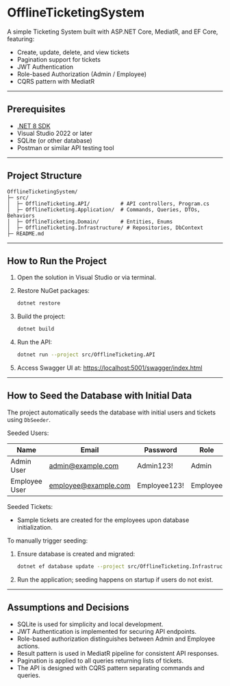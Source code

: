 # OfflineTicketingSystem

A simple Ticketing System built with ASP.NET Core, MediatR, and EF Core, featuring:

* Create, update, delete, and view tickets
* Pagination support for tickets
* JWT Authentication
* Role-based Authorization (Admin / Employee)
* CQRS pattern with MediatR

---

## Prerequisites

* [.NET 8 SDK](https://dotnet.microsoft.com/en-us/download/dotnet/8.0)
* Visual Studio 2022 or later
* SQLite (or other database)
* Postman or similar API testing tool

---

## Project Structure

```
OfflineTicketingSystem/
├─ src/
│  ├─ OfflineTicketing.API/          # API controllers, Program.cs
│  ├─ OfflineTicketing.Application/  # Commands, Queries, DTOs, Behaviors
│  ├─ OfflineTicketing.Domain/       # Entities, Enums
│  ├─ OfflineTicketing.Infrastructure/ # Repositories, DbContext
├─ README.md
```

---

## How to Run the Project

1. Open the solution in Visual Studio or via terminal.
2. Restore NuGet packages:

   ```bash
   dotnet restore
   ```
3. Build the project:

   ```bash
   dotnet build
   ```
4. Run the API:

   ```bash
   dotnet run --project src/OfflineTicketing.API
   ```
5. Access Swagger UI at: [https://localhost:5001/swagger/index.html](https://localhost:5001/swagger/index.html)

---

## How to Seed the Database with Initial Data

The project automatically seeds the database with initial users and tickets using `DbSeeder`.

Seeded Users:

| Name          | Email                                               | Password     | Role     |
| ------------- | --------------------------------------------------- | ------------ | -------- |
| Admin User    | [admin@example.com](mailto:admin@example.com)       | Admin123!    | Admin    |
| Employee User | [employee@example.com](mailto:employee@example.com) | Employee123! | Employee |

Seeded Tickets:

* Sample tickets are created for the employees upon database initialization.

To manually trigger seeding:

1. Ensure database is created and migrated:

   ```bash
   dotnet ef database update --project src/OfflineTicketing.Infrastructure
   ```
2. Run the application; seeding happens on startup if users do not exist.

---

## Assumptions and Decisions

* SQLite is used for simplicity and local development.
* JWT Authentication is implemented for securing API endpoints.
* Role-based authorization distinguishes between Admin and Employee actions.
* Result<T> pattern is used in MediatR pipeline for consistent API responses.
* Pagination is applied to all queries returning lists of tickets.
* The API is designed with CQRS pattern separating commands and queries.

